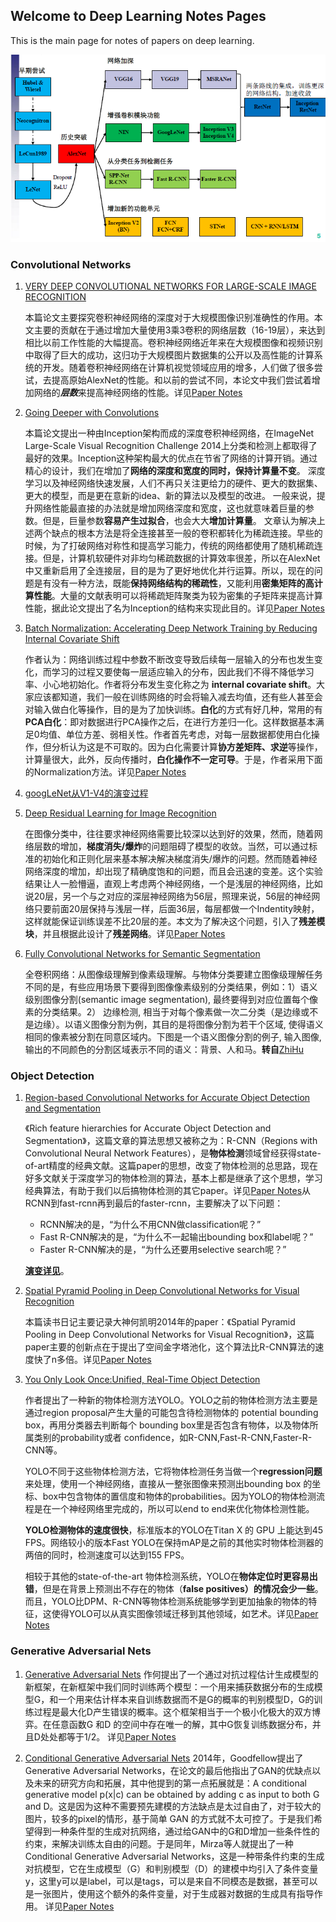 ## Welcome to Deep Learning Notes Pages

This is the main page for notes of papers on deep learning.

![](/img/the_evolution_of_cnn.png)

### Convolutional Networks
1. [VERY DEEP CONVOLUTIONAL NETWORKS FOR LARGE-SCALE IMAGE RECOGNITION](https://github.com/fanOfJava/myblob/blob/master/papers/convolutional%20network/Very%20deep%20convolutional%20networks%20for%20large-scale%20image%20recognition.pdf)

	本篇论文主要探究卷积神经网络的深度对于大规模图像识别准确性的作用。本文主要的贡献在于通过增加大量使用3乘3卷积的网络层数（16-19层），来达到相比以前工作性能的大幅提高。卷积神经网络近年来在大规模图像和视频识别中取得了巨大的成功，这归功于大规模图片数据集的公开以及高性能的计算系统的开发。随着卷积神经网络在计算机视觉领域应用的增多，人们做了很多尝试，去提高原始AlexNet的性能。和以前的尝试不同，本论文中我们尝试着增加网络的***层数***来提高神经网络的性能。详见[Paper Notes](https://github.com/fanOfJava/myblob/blob/master/src/very_deep_convolutinal_networks.md)

2. [Going Deeper with Convolutions](https://github.com/fanOfJava/myblob/blob/master/papers/convolutional%20network/Szegedy_Going_Deeper_With_2015_CVPR_paper.pdf)

	本篇论文提出一种由Inception架构而成的深度卷积神经网络，在ImageNet Large-Scale Visual Recognition Challenge 2014上分类和检测上都取得了最好的效果。Inception这种架构最大的优点在节省了网络的计算开销。通过精心的设计，我们在增加了**网络的深度和宽度的同时，保持计算量不变**。
	深度学习以及神经网络快速发展，人们不再只关注更给力的硬件、更大的数据集、更大的模型，而是更在意新的idea、新的算法以及模型的改进。
	一般来说，提升网络性能最直接的办法就是增加网络深度和宽度，这也就意味着巨量的参数。但是，巨量参数**容易产生过拟合**，也会大大**增加计算量**。
	文章认为解决上述两个缺点的根本方法是将全连接甚至一般的卷积都转化为稀疏连接。早些的时候，为了打破网络对称性和提高学习能力，传统的网络都使用了随机稀疏连接。但是，计算机软硬件对非均匀稀疏数据的计算效率很差，所以在AlexNet中又重新启用了全连接层，目的是为了更好地优化并行运算。所以，现在的问题是有没有一种方法，既能**保持网络结构的稀疏性**，又能利用**密集矩阵的高计算性能**。大量的文献表明可以将稀疏矩阵聚类为较为密集的子矩阵来提高计算性能，据此论文提出了名为Inception的结构来实现此目的。详见[Paper Notes](https://github.com/fanOfJava/myblob/blob/master/src/going_deeper_with_convolutions.md)


3. [Batch Normalization: Accelerating Deep Network Training by
Reducing Internal Covariate Shift](https://github.com/fanOfJava/myblob/blob/master/papers/convolutional%20network/Batch%20Normalization.pdf)

	作者认为：网络训练过程中参数不断改变导致后续每一层输入的分布也发生变化，而学习的过程又要使每一层适应输入的分布，因此我们不得不降低学习率、小心地初始化。作者将分布发生变化称之为 **internal covariate shift**。大家应该都知道，我们一般在训练网络的时会将输入减去均值，还有些人甚至会对输入做白化等操作，目的是为了加快训练。**白化**的方式有好几种，常用的有**PCA白化**：即对数据进行PCA操作之后，在进行方差归一化。这样数据基本满足0均值、单位方差、弱相关性。作者首先考虑，对每一层数据都使用白化操作，但分析认为这是不可取的。因为白化需要计算**协方差矩阵、求逆**等操作，计算量很大，此外，反向传播时，**白化操作不一定可导**。于是，作者采用下面的Normalization方法。详见[Paper Notes](https://github.com/fanOfJava/myblob/blob/master/src/batch_normalization.md)

4. [googLeNet从V1-V4的演变过程](https://github.com/fanOfJava/myblob/blob/master/src/InceptionV1-V4.md)

5. [Deep Residual Learning for Image Recognition](https://github.com/fanOfJava/myblob/blob/master/papers/convolutional%20network/Deep%20residual%20learning%20for%20image%20recognition%20(2016)%2C%20K.%20He%20et%20al..pdf)

	在图像分类中，往往要求神经网络需要比较深以达到好的效果，然而，随着网络层数的增加，**梯度消失/爆炸**的问题阻碍了模型的收敛。当然，可以通过标准的初始化和正则化层来基本解决解决梯度消失/爆炸的问题。然而随着神经网络深度的增加，却出现了精确度饱和的问题，而且会迅速的变差。这个实验结果让人一脸懵逼，直观上考虑两个神经网络，一个是浅层的神经网络，比如说20层，另一个与之对应的深层神经网络为56层，照理来说，56层的神经网络只要前面20层保持与浅层一样，后面36层，每层都做一个Indentity映射，这样就能保证训练误差不比20层的差。本文为了解决这个问题，引入了**残差模块**，并且根据此设计了**残差网络**。详见[Paper Notes](https://github.com/fanOfJava/myblob/blob/master/src/deep_residual_learning_for_image_recognition.md)

6. [Fully Convolutional Networks for Semantic Segmentation](https://github.com/fanOfJava/myblob/blob/master/papers/convolutional%20network/Long_Fully_Convolutional_Networks_2015_CVPR_paper.pdf)
	
	全卷积网络：从图像级理解到像素级理解。与物体分类要建立图像级理解任务不同的是，有些应用场景下要得到图像像素级别的分类结果，例如：1）语义级别图像分割(semantic image segmentation), 最终要得到对应位置每个像素的分类结果。2） 边缘检测, 相当于对每个像素做一次二分类（是边缘或不是边缘）。以语义图像分割为例，其目的是将图像分割为若干个区域, 使得语义相同的像素被分割在同意区域内。下图是一个语义图像分割的例子, 输入图像, 输出的不同颜色的分割区域表示不同的语义：背景、人和马。**转自**[ZhiHu](https://zhuanlan.zhihu.com/p/20872103?refer=dlclass)

### Object Detection
1. [Region-based Convolutional Networks for Accurate Object Detection and Segmentation](https://github.com/fanOfJava/myblob/blob/master/papers/object%20detection/Region-based%20convolutional%20networks%20for%20accurate%20object%20detection%20and%20segmentation%20(2016)%2C%20R.%20Girshick%20et%20al..pdf)
 
	《Rich feature hierarchies for Accurate Object Detection and Segmentation》，这篇文章的算法思想又被称之为：R-CNN（Regions with Convolutional Neural Network Features），是**物体检测**领域曾经获得state-of-art精度的经典文献。这篇paper的思想，改变了物体检测的总思路，现在好多文献关于深度学习的物体检测的算法，基本上都是继承了这个思想，学习经典算法，有助于我们以后搞物体检测的其它paper。详见[Paper Notes](https://github.com/fanOfJava/myblob/blob/master/src/region-based_convolutional_networks_for_accurate_object_detection_and_segmentation.md)从RCNN到fast-rcnn再到最后的faster-rcnn，主要解决了以下问题： 
	- RCNN解决的是，“为什么不用CNN做classification呢？”
	- Fast R-CNN解决的是，“为什么不一起输出bounding box和label呢？” 
	- Faster R-CNN解决的是，“为什么还要用selective search呢？”
	
	[**演变详见**](http://blog.csdn.net/qq_17448289/article/details/52871461)。


2. [Spatial Pyramid Pooling in Deep Convolutional Networks for Visual Recognition](https://github.com/fanOfJava/myblob/blob/master/papers/object%20detection/Spatial%20Pyramid%20Pooling%20in%20Deep%20Convolutional.pdf) 

	本篇读书日记主要记录大神何凯明2014年的paper：《Spatial Pyramid Pooling in Deep Convolutional Networks for Visual Recognition》，这篇paper主要的创新点在于提出了空间金字塔池化，这个算法比R-CNN算法的速度快了n多倍。详见[Paper Notes](https://github.com/fanOfJava/myblob/blob/master/src/spatial_pyramid_pooling_in_deep_convolutional_networks_for_visual_recognition.md) 

3. [You Only Look Once:Unified, Real-Time Object Detection](https://github.com/fanOfJava/myblob/blob/master/papers/object%20detection/You%20only%20look%20once-%20Unified%2C%20real-time%20object%20detection%20(2016)%2C%20J.%20Redmon%20et%20al.%20.pdf) 

	作者提出了一种新的物体检测方法YOLO。YOLO之前的物体检测方法主要是通过region proposal产生大量的可能包含待检测物体的 potential bounding box，再用分类器去判断每个 bounding box里是否包含有物体，以及物体所属类别的probability或者 confidence，如R-CNN,Fast-R-CNN,Faster-R-CNN等。
	
	YOLO不同于这些物体检测方法，它将物体检测任务当做一个**regression问题**来处理，使用一个神经网络，直接从一整张图像来预测出bounding box 的坐标、box中包含物体的置信度和物体的probabilities。因为YOLO的物体检测流程是在一个神经网络里完成的，所以可以end to end来优化物体检测性能。
	
	**YOLO检测物体的速度很快**，标准版本的YOLO在Titan X 的 GPU 上能达到45 FPS。网络较小的版本Fast YOLO在保持mAP是之前的其他实时物体检测器的两倍的同时，检测速度可以达到155 FPS。
	
	相较于其他的state-of-the-art 物体检测系统，YOLO在**物体定位时更容易出错**，但是在背景上预测出不存在的物体（**false positives）的情况会少一些**。而且，YOLO比DPM、R-CNN等物体检测系统能够学到更加抽象的物体的特征，这使得YOLO可以从真实图像领域迁移到其他领域，如艺术。详见[Paper Notes](http://blog.csdn.net/hrsstudy/article/details/70305791) 

### Generative Adversarial Nets
1. [Generative Adversarial Nets](https://github.com/fanOfJava/myblob/blob/master/papers/gan/Generative%20Adversarial%20Nets.pdf)
	作何提出了一个通过对抗过程估计生成模型的新框架，在新框架中我们同时训练两个模型：一个用来捕获数据分布的生成模型G，和一个用来估计样本来自训练数据而不是G的概率的判别模型D，G的训练过程是最大化D产生错误的概率。这个框架相当于一个极小化极大的双方博弈。在任意函数G 和D 的空间中存在唯一的解，其中G恢复训练数据分布，并且D处处都等于1/2。 详见[Paper Notes](https://github.com/fanOfJava/myblob/blob/master/src/generative_adversarial_nets.md)  

2. [Conditional Generative Adversarial Nets](https://github.com/fanOfJava/myblob/blob/master/papers/gan/Conditional%20Generative%20Adversarial%20Nets.pdf)
	2014年，Goodfellow提出了Generative Adversarial Networks，在论文的最后他指出了GAN的优缺点以及未来的研究方向和拓展，其中他提到的第一点拓展就是：A conditional generative model p(x|c) can be obtained by adding c as input to both G and D。这是因为这种不需要预先建模的方法缺点是太过自由了，对于较大的图片，较多的pixel的情形，基于简单 GAN 的方式就不太可控了。于是我们希望得到一种条件型的生成对抗网络，通过给GAN中的G和D增加一些条件性的约束，来解决训练太自由的问题。于是同年，Mirza等人就提出了一种Conditional Generative Adversarial Networks，这是一种带条件约束的生成对抗模型，它在生成模型（G）和判别模型（D）的建模中均引入了条件变量y，这里y可以是label，可以是tags，可以是来自不同模态是数据，甚至可以是一张图片，使用这个额外的条件变量，对于生成器对数据的生成具有指导作用。 详见[Paper Notes](http://blog.csdn.net/wspba/article/details/54666907)








